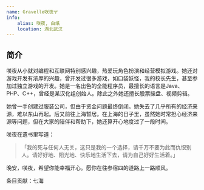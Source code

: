 ```yaml
---
name: Gravelle咲夜ヤ
info:
    alias: 咲夜, 白纸
    location: 湖北武汉
---
```


## 简介

咲夜从小就对编程和互联网特别感兴趣，热爱玩角色扮演和经营模拟游戏。她还对游戏开发有浓厚的兴趣，曾开发过很多游戏，如口袋妖怪，我的校长先生，甚至参加过独立游戏的开发。她是一名出色的全能程序员，最擅长的语言是Java、PHP、C++，曾经是某汉化组创始人。除此之外她还擅长股票操盘、视频剪辑。

她曾一手创建过服装公司，但由于资金问题最终倒闭。她失去了几乎所有的经济来源，难以东山再起。后又前往上海暂居。在上海的日子里，虽然她时常担心经济来源等问题，但在大家的陪伴和帮助下，她还算开心地度过了一段时间。

咲夜在遗书里写道：
>「我的死与任何人无关，这只是我的一个选择，请千万不要为此而仇恨别人。请好好地、阳光地、快乐地生活下去，请为自己好好生活着。」

晚安，咲夜，希望你能幸福开心。愿你在往参宿四的道路上一路顺风。

条目贡献：七海